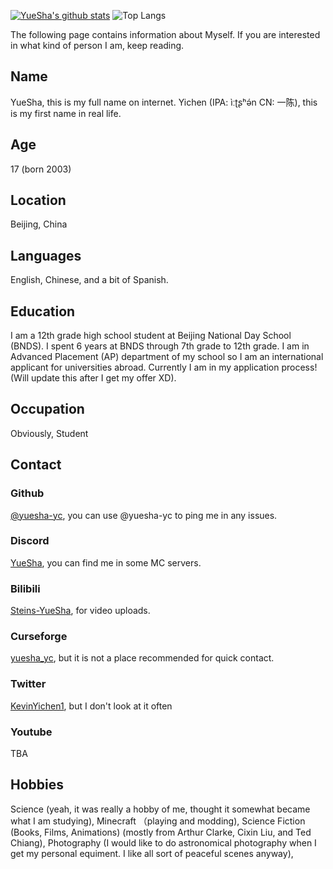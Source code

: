 [![YueSha's github stats](https://github-readme-stats.vercel.app/api?username=yuesha-yc)](https://github.com/anuraghazra/github-readme-stats)
![Top Langs](https://github-readme-stats.vercel.app/api/top-langs/?username=yuesha-yc&hide=php,shell,powershell,css)

The following page contains information about Myself. 
If you are interested in what kind of person I am, keep reading. 

## Name
YueSha, this is my full name on internet.
Yichen (IPA: ìːʈʂʰə́n CN: 一陈), this is my first name in real life. 

## Age
17 (born 2003)

## Location
Beijing, China

## Languages
English, Chinese, and a bit of Spanish.

## Education
I am a 12th grade high school student at Beijing National Day School (BNDS). I spent 6 years at BNDS through 7th grade to 12th grade. 
I am in Advanced Placement (AP) department of my school so I am an international applicant for universities abroad. 
Currently I am in my application process! (Will update this after I get my offer XD). 

## Occupation
Obviously, Student

## Contact
### Github
[@yuesha-yc](https://github.com/yuesha-yc/), you can use @yuesha-yc to ping me in any issues. 
### Discord
[YueSha](https://discord.gg/BWn6E94), you can find me in some MC servers. 
### Bilibili
[Steins-YueSha](https://space.bilibili.com/128661221), for video uploads. 
### Curseforge
[yuesha_yc](https://www.curseforge.com/members/yuesha_yc/projects), but it is not a place recommended for quick contact.
### Twitter
[KevinYichen1](https://twitter.com/KevinYichen1), but I don't look at it often
### Youtube
TBA

## Hobbies
Science (yeah, it was really a hobby of me, thought it somewhat became what I am studying),
Minecraft （playing and modding),
Science Fiction (Books, Films, Animations) (mostly from Arthur Clarke, Cixin Liu, and Ted Chiang), 
Photography (I would like to do astronomical photography when I get my personal equiment. I like all sort of peaceful scenes anyway), 
